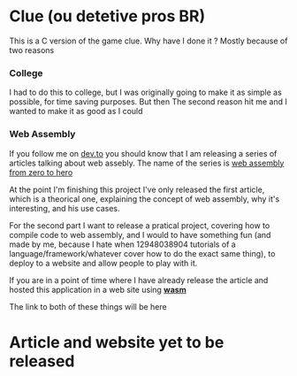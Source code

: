 # Clue  (ou detetive pros BR)
This is a C version of the game clue. Why have I done it ? Mostly because of two reasons 
### College
I had to do this to college, but I was originally going to make it as simple as possible,
for time saving purposes. But then The second reason hit me and I wanted to make it as good as I could

### Web Assembly 
If you follow me on [dev.to](https://dev.to/gabrieleloy) you should know  that I am releasing a series of articles
talking about web assebly. The name of the series is [web assembly from zero to hero](https://dev.to/gabrieleloy/web-assembly-from-zero-to-hero-part-1-11fo)

At the point I'm finishing this project I've only released the first article, which is a theorical one, explaining the concept of web assembly, why it's interesting,
and his use cases.

For the second part I  want to release a pratical project, covering how to compile code to web assembly, and I would to have something fun (and made by me, because I
hate when 12948038904 tutorials of a language/framework/whatever cover how to do the exact same thing), to deploy to a website and allow people to play with it.

If you are in a point of time where I have already release the article and hosted this application in a web site using [**wasm**](https://webassembly.org/)

The link to both of these things will be here

# Article and website yet to be released

